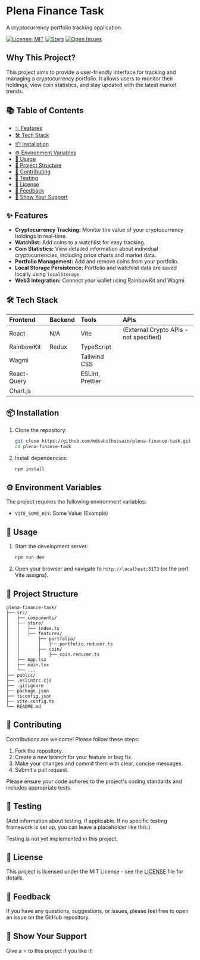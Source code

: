 # Plena Finance Task

A cryptocurrency portfolio tracking application.

[![License: MIT](https://img.shields.io/badge/License-MIT-yellow.svg)](https://opensource.org/licenses/MIT)
[![Stars](https://img.shields.io/github/stars/mdsahilhussain/plena-finance-task)](https://github.com/mdsahilhussain/plena-finance-task/stargazers)
[![Open Issues](https://img.shields.io/github/issues/mdsahilhussain/plena-finance-task)](https://github.com/mdsahilhussain/plena-finance-task/issues)

## Why This Project?

This project aims to provide a user-friendly interface for tracking and managing a cryptocurrency portfolio. It allows users to monitor their holdings, view coin statistics, and stay updated with the latest market trends.

## 📚 Table of Contents

- [✨ Features](#-features)
- [🛠️ Tech Stack](#️-tech-stack)
- [📦 Installation](#-installation)
- [⚙️ Environment Variables](#️-environment-variables)
- [🚀 Usage](#-usage)
- [📁 Project Structure](#-project-structure)
- [🤝 Contributing](#-contributing)
- [🧪 Testing](#-testing)
- [📄 License](#-license)
- [💬 Feedback](#-feedback)
- [🌟 Show Your Support](#-show-your-support)

## ✨ Features

-   **Cryptocurrency Tracking:** Monitor the value of your cryptocurrency holdings in real-time.
-   **Watchlist:** Add coins to a watchlist for easy tracking.
-   **Coin Statistics:** View detailed information about individual cryptocurrencies, including price charts and market data.
-   **Portfolio Management:** Add and remove coins from your portfolio.
-   **Local Storage Persistence:** Portfolio and watchlist data are saved locally using `localStorage`.
-   **Web3 Integration:** Connect your wallet using RainbowKit and Wagmi.

## 🛠️ Tech Stack

| Frontend      | Backend | Tools           | APIs                                  |
| :------------ | :------ | :-------------- | :------------------------------------ |
| React         | N/A     | Vite            | (External Crypto APIs - not specified) |
| RainbowKit    | Redux   | TypeScript      |                                       |
| Wagmi         |         | Tailwind CSS    |                                       |
| React-Query   |         | ESLint, Prettier|                                       |
| Chart.js      |         |                 |                                       |

## 📦 Installation

1.  Clone the repository:

    ```bash
    git clone https://github.com/mdsahilhussain/plena-finance-task.git
    cd plena-finance-task
    ```

2.  Install dependencies:

    ```bash
    npm install
    ```

## ⚙️ Environment Variables

The project requires the following environment variables:

-   `VITE_SOME_KEY`: Some Value (Example)

## 🚀 Usage

1.  Start the development server:

    ```bash
    npm run dev
    ```

2.  Open your browser and navigate to `http://localhost:5173` (or the port Vite assigns).

## 📁 Project Structure

```
plena-finance-task/
├── src/
│   ├── components/
│   ├── store/
│   │   ├── index.ts
│   │   ├── features/
│   │       ├── portfolio/
│   │       │   ├── portfolio.reducer.ts
│   │       ├── coin/
│   │       │   ├── coin.reducer.ts
│   ├── App.tsx
│   ├── main.tsx
│   └── ...
├── public/
├── .eslintrc.cjs
├── .gitignore
├── package.json
├── tsconfig.json
├── vite.config.ts
└── README.md
```

## 🤝 Contributing

Contributions are welcome! Please follow these steps:

1.  Fork the repository.
2.  Create a new branch for your feature or bug fix.
3.  Make your changes and commit them with clear, concise messages.
4.  Submit a pull request.

Please ensure your code adheres to the project's coding standards and includes appropriate tests.

## 🧪 Testing

(Add information about testing, if applicable.  If no specific testing framework is set up, you can leave a placeholder like this.)

Testing is not yet implemented in this project.

## 📄 License

This project is licensed under the MIT License - see the [LICENSE](LICENSE) file for details.

## 💬 Feedback

If you have any questions, suggestions, or issues, please feel free to open an issue on the GitHub repository.

## 🌟 Show Your Support

Give a ⭐️ to this project if you like it!